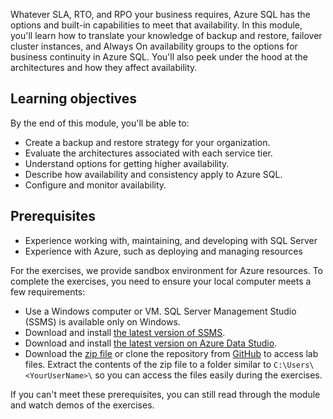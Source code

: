 Whatever SLA, RTO, and RPO your business requires, Azure SQL has the options and built-in capabilities to meet that availability. In this module, you'll learn how to translate your knowledge of backup and restore, failover cluster instances, and Always On availability groups to the options for business continuity in Azure SQL. You'll also peek under the hood at the architectures and how they affect availability.

## Learning objectives

By the end of this module, you'll be able to:

* Create a backup and restore strategy for your organization.
* Evaluate the architectures associated with each service tier.
* Understand options for getting higher availability.
* Describe how availability and consistency apply to Azure SQL.
* Configure and monitor availability.

## Prerequisites

* Experience working with, maintaining, and developing with SQL Server
* Experience with Azure, such as deploying and managing resources

For the exercises, we provide sandbox environment for Azure resources. To complete the exercises, you need to ensure your local computer meets a few requirements:  

* Use a Windows computer or VM. SQL Server Management Studio (SSMS) is available only on Windows.
* Download and install [the latest version of SSMS](/sql/ssms/download-sql-server-management-studio-ssms?azure-portal=true).
* Download and install [the latest version on Azure Data Studio](/sql/azure-data-studio/download-azure-data-studio?azure-portal=true).
* Download the [zip file](https://github.com/MicrosoftDocs/mslearn-azure-sql-fundamentals/archive/master.zip?azure-portal=true) or clone the repository from [GitHub](https://github.com/MicrosoftDocs/mslearn-azure-sql-fundamentals?azure-portal=true) to access lab files. Extract the contents of the zip file to a folder similar to `C:\Users\<YourUserName>\` so you can access the files easily during the exercises.

If you can't meet these prerequisites, you can still read through the module and watch demos of the exercises.
